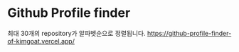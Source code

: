 # Github Profile finder

최대 30개의 repository가 알파벳순으로 정렬됩니다.
https://github-profile-finder-of-kimgoat.vercel.app/